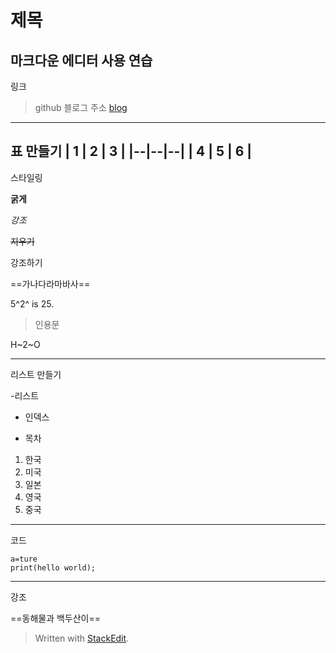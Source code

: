 ﻿# 제목

마크다운 에디터 사용 연습
---
링크 
> github 블로그 주소 [blog](https://himmelwants.github.io/)
---
표 만들기
| 1 | 2 | 3 |
|--|--|--|
| 4 | 5 | 6 |
---
스타일링

__굵게__

*강조*

~~지우기~~

강조하기

==가나다라마바사==

5^2^ is 25.

> 인용문

H~2~O

---

리스트 만들기

-리스트
* 인덱스
+ 목차

1. 한국
2. 미국
3. 일본
4. 영국
5. 중국

---

코드 

    a=ture
    print(hello world);

---
강조

==동해물과 백두산이==

> Written with [StackEdit](https://stackedit.io/).
<!--stackedit_data:
eyJoaXN0b3J5IjpbLTE0ODc3NzkwNjBdfQ==
-->